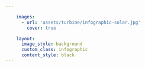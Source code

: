 ```yaml
---

    images:
      - url: 'assets/turbine/infographic-solar.jpg'
        cover: true

    layout:
      image_style: background
      custom_class: infographic
      content_style: black
---
```

